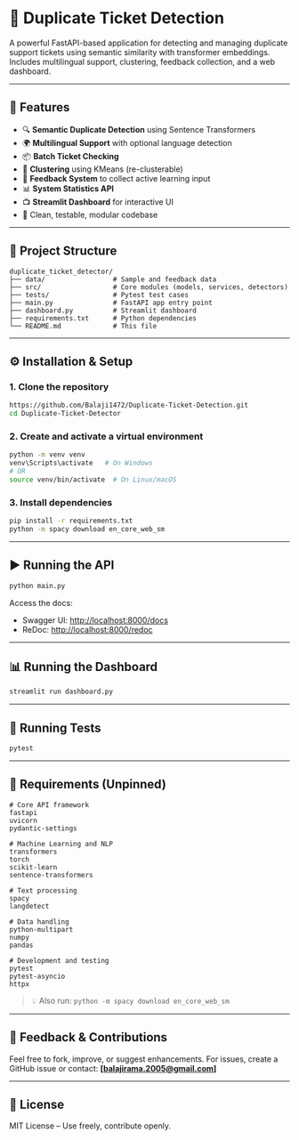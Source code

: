 # 🌻 Duplicate Ticket Detection 

A powerful FastAPI-based application for detecting and managing duplicate support tickets using semantic similarity with transformer embeddings. Includes multilingual support, clustering, feedback collection, and a web dashboard.

---

## 🚀 Features

* 🔍 **Semantic Duplicate Detection** using Sentence Transformers
* 🌍 **Multilingual Support** with optional language detection
* 📦 **Batch Ticket Checking**
* 🧠 **Clustering** using KMeans (re-clusterable)
* 💬 **Feedback System** to collect active learning input
* 📊 **System Statistics API**
* 📺 **Streamlit Dashboard** for interactive UI
* 📜 Clean, testable, modular codebase

---

## 📂 Project Structure

```
duplicate_ticket_detector/
├── data/                 # Sample and feedback data
├── src/                  # Core modules (models, services, detectors)
├── tests/                # Pytest test cases
├── main.py               # FastAPI app entry point
├── dashboard.py          # Streamlit dashboard
├── requirements.txt      # Python dependencies
└── README.md             # This file
```

---

## ⚙️ Installation & Setup

### 1. Clone the repository

```bash
https://github.com/Balaji1472/Duplicate-Ticket-Detection.git
cd Duplicate-Ticket-Detector
```

### 2. Create and activate a virtual environment

```bash
python -m venv venv
venv\Scripts\activate   # On Windows
# OR
source venv/bin/activate  # On Linux/macOS
```

### 3. Install dependencies

```bash
pip install -r requirements.txt
python -m spacy download en_core_web_sm
```

---

## ▶️ Running the API

```bash
python main.py
```

Access the docs:

* Swagger UI: [http://localhost:8000/docs](http://localhost:8000/docs)
* ReDoc: [http://localhost:8000/redoc](http://localhost:8000/redoc)

---

## 📊 Running the Dashboard

```bash
streamlit run dashboard.py
```

---

## 🧪 Running Tests

```bash
pytest
```

---

## 📝 Requirements (Unpinned)

```text
# Core API framework
fastapi
uvicorn
pydantic-settings

# Machine Learning and NLP
transformers
torch
scikit-learn
sentence-transformers

# Text processing
spacy
langdetect

# Data handling
python-multipart
numpy
pandas

# Development and testing
pytest
pytest-asyncio
httpx
```

> 💡 Also run: `python -m spacy download en_core_web_sm`

---

## 📌 Feedback & Contributions

Feel free to fork, improve, or suggest enhancements.
For issues, create a GitHub issue or contact: **[balajirama.2005@gmail.com]**

---

## 📄 License

MIT License – Use freely, contribute openly.
